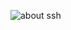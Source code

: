![about ssh](https://almagestorage.oss-us-west-1.aliyuncs.com/About%20ssh.JPG?Expires=1545032928&OSSAccessKeyId=TMP.AQFOCYy0ELEmgm85TNvkgVOXiNbsqQ7V49K9nHporZjIAB7lJVqvnsF9u6FSADAtAhQlrqN_CttJRo7wePoDVJ4496JecgIVAJ48JerWsnDMX6zjiXwenLIKo9eZ&Signature=ue7Mhmj%2FxQrr4lukczn8OUhDRgs%3D)